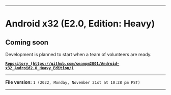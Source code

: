 
***

# Android x32 (E2.0, Edition: Heavy)

## Coming soon

Development is planned to start when a team of volunteers are ready.

**[`Repository (https://github.com/seanpm2001/Android-x32_Android2.0_Heavy_Edition/)`](https://github.com/seanpm2001/Android-x64_Android2.0_Heavy_Edition/)**

***

**File version:** `1 (2022, Monday, November 21st at 10:28 pm PST)`

***
